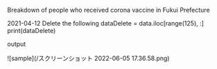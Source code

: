 Breakdown of people who received corona vaccine in Fukui Prefecture

2021-04-12 Delete the following
dataDelete = data.iloc[range(125), :]
print(dataDelete)

output

![sample](/スクリーンショット 2022-06-05 17.36.58.png)
